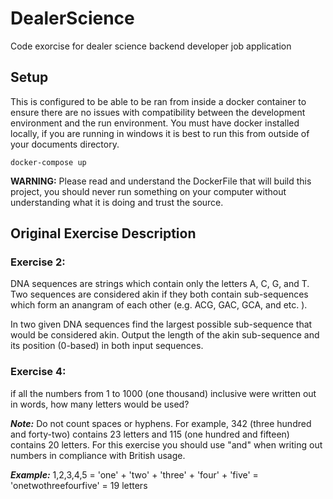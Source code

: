 # DealerScience
Code exorcise for dealer science backend developer job application

## Setup
This is configured to be able to be ran from inside a docker container to ensure there are no issues with compatibility between the development environment and the run environment.  You must have docker installed locally, if you are running in windows it is best to run this from outside of your documents directory.
```shell
docker-compose up
```
**WARNING:** Please read and understand the DockerFile that will build this project, you should never run something on your computer without understanding what it is doing and trust the source.

## Original Exercise Description

### Exercise 2: 
DNA sequences are strings which contain only the letters A, C, G, and T.  Two sequences are considered akin if they both contain sub-sequences which form an anangram of each other (e.g. ACG, GAC, GCA, and etc. ).

In two given DNA sequences find the largest possible sub-sequence that would be considered akin.  Output the length of the akin sub-sequence and its position (0-based) in both input sequences.


### Exercise 4: 
if all the numbers from 1 to 1000 (one thousand) inclusive were written out in words, how many letters would be used?

___Note:___ Do not count spaces or hyphens. For example, 342 (three hundred and forty-two) contains 23 letters and 115 (one hundred and fifteen) contains 20 letters.  For this exercise you should use "and" when writing out numbers in compliance with British usage.

___Example:___ 1,2,3,4,5 = 'one' + 'two' + 'three' + 'four' + 'five' = 'onetwothreefourfive' = 19 letters
